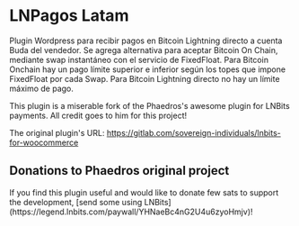 # LNPagos Latam
Plugin Wordpress para recibir pagos en Bitcoin Lightning directo a cuenta Buda del vendedor.
Se agrega alternativa para aceptar Bitcoin On Chain, mediante swap instantáneo con el servicio de FixedFloat.
Para Bitcoin Onchain hay un pago límite superior e inferior según los topes que impone FixedFloat por cada Swap.
Para Bitcoin Lightning directo no hay un límite máximo de pago.

This plugin is a miserable fork of the Phaedros's awesome plugin for LNBits payments. All credit goes to him for this project!

The original plugin's URL: <a href="https://gitlab.com/sovereign-individuals/lnbits-for-woocommerce" target="_blank">https://gitlab.com/sovereign-individuals/lnbits-for-woocommerce</a>




<h2>Donations to Phaedros original project</h2>
If you find this plugin useful and would like to donate few sats to support the development, [send some using LNBits]
(https://legend.lnbits.com/paywall/YHNaeBc4nG2U4u6zyoHmjv)!


